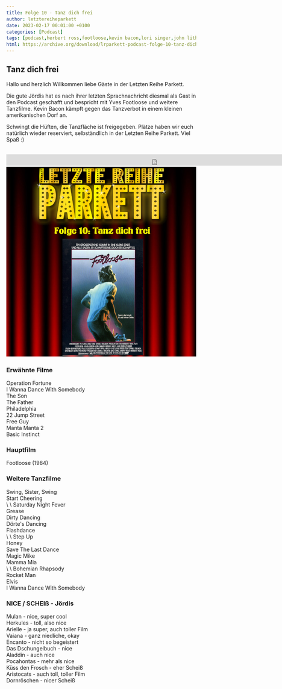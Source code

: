 ```yaml
---
title: Folge 10 - Tanz dich frei
author: letztereiheparkett
date: 2023-02-17 00:01:00 +0100
categories: [Podcast]
tags: [podcast,herbert ross,footloose,kevin bacon,lori singer,john lithgow,sarah jessica parker,chris penn]
html: https://archive.org/download/lrparkett-podcast-folge-10-tanz-dich-frei/LRParkett%20Podcast%20Folge%2010%20-%20Tanz%20dich%20frei.mp3
---
```


## Tanz dich frei
Hallo und herzlich Willkommen liebe Gäste in der Letzten Reihe Parkett.

Die gute Jördis hat es nach ihrer letzten Sprachnachricht diesmal als Gast in den Podcast geschafft und bespricht mit Yves Footloose und weitere Tanzfilme. Kevin Bacon kämpft gegen das Tanzverbot in einem kleinen amerikanischen Dorf an.

Schwingt die Hüften, die Tanzfläche ist freigegeben. Plätze haben wir euch natürlich wieder reserviert, selbständlich in der Letzten Reihe Parkett. Viel Spaß :)
<br>
<br>

<iframe src="https://archive.org/download/lrparkett-podcast-folge-10-tanz-dich-frei/LRParkett%20Podcast%20Folge%2010%20-%20Tanz%20dich%20frei.mp3" width="800" height="30" frameborder="0" webkitallowfullscreen="true" mozallowfullscreen="true" allowfullscreen></iframe>


<img src="/assets/img/postings/posting010.png" alt="Podcast Cover">

### Erwähnte Filme

Operation Fortune <br>
I Wanna Dance With Somebody <br>
The Son <br>
The Father <br>
Philadelphia <br>
22 Jump Street <br>
Free Guy <br>
Manta Manta 2 <br>
Basic Instinct <br>

### Hauptfilm

Footloose (1984) <br>

### Weitere Tanzfilme

Swing, Sister, Swing <br>
Start Cheering <br>
\\ \\
Saturday Night Fever <br>
Grease <br>
Dirty Dancing <br>
Dörte's Dancing <br>
Flashdance <br>
\\ \\
Step Up <br>
Honey <br>
Save The Last Dance <br>
Magic Mike <br>
Mamma Mia <br>
\\ \\
Bohemian Rhapsody <br>
Rocket Man <br>
Elvis <br>
I Wanna Dance With Somebody <br>

### NICE / SCHEIß - Jördis

Mulan - nice, super cool <br>
Herkules - toll, also nice <br>
Arielle - ja super, auch toller Film <br>
Vaiana - ganz niedliche, okay <br>
Encanto - nicht so begeistert <br>
Das Dschungelbuch - nice <br>
Aladdin - auch nice <br>
Pocahontas - mehr als nice <br>
Küss den Frosch - eher Scheiß <br>
Aristocats - auch toll, toller Film <br>
Dornröschen - nicer Scheiß